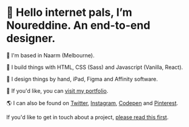 # 👋 Hello internet pals, I’m Noureddine. An end-to-end designer.

📍 I'm based in Naarm (Melbourne).

🧱 I build things with HTML, CSS (Sass) and Javascript (Vanilla, React).

🎨 I design things by hand, iPad, Figma and Affinity software. 

💼 If you'd like, you can [visit my portfolio](https://noureddine.biz).

🌎 I can also be found on [Twitter](https://twitter.com/noureddinemade), [Instagram](https://instagram.com/noureddinemade), [Codepen](https://codepen.io/noureddinemade) and [Pinterest](https://www.pinterest.com.au/noureddinemade/).

If you'd like to get in touch about a project, [please read this first](https://noureddine.biz/my-next-role).

